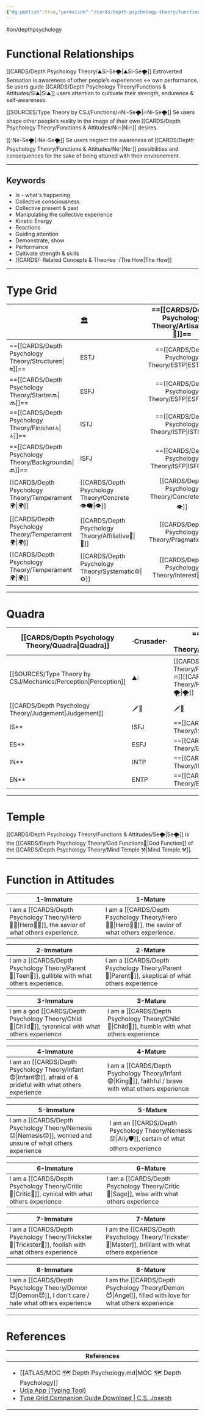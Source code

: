 ```yaml
---
{"dg-publish":true,"permalink":"/cards/depth-psychology-theory/functions-and-attitudes/se/","created":"2023-01-03T10:32:14.651+01:00","updated":"2023-04-26T18:04:26.208+02:00"}
---
```


#on/depthpsychology 

# Functional Relationships 
[[CARDS/Depth Psychology Theory/⛰️Si-Se🌪️\|⛰️Si-Se🌪️]]
Extroverted Sensation is awareness of other people’s experiences ↔️ own performance. Se users guide [[CARDS/Depth Psychology Theory/Functions & Attitudes/Si⛰️\|Si⛰️]] users attention to cultivate their strength, endurence & self-awareness.   

[[SOURCES/Type Theory by CSJ/Functions/🔥Ni-Se🌪️\|🔥Ni-Se🌪️]]
Se users shape other people’s reality in the image of their own [[CARDS/Depth Psychology Theory/Functions & Attitudes/Ni🔥\|Ni🔥]] desires. 

[[💧Ne-Se🌪️\|💧Ne-Se🌪️]]
Se users neglect the awareness of [[CARDS/Depth Psychology Theory/Functions & Attitudes/Ne💧\|Ne💧]] possibilities and consequences for the sake of being attuned with their environement. 

--- 
## Keywords 
- Is - what's happening
- Collective consciousness
- Collective present & past
- Manipulating the collective experience 
- Kinetic Energy 
- Reactions
- Guiding attention
- Demonstrate, show
- Performance
- Cultivate strength & skills
- [[CARDS/· Related Concepts & Theories ·/The How\|The How]]
--- 
# Type Grid
|                      | <font size="4"> 🏛️</font>   |  <font size="4"> ==[[CARDS/Depth Psychology Theory/Artisan 🧰\|🧰]]==</font>   | <font size="4"> ==[[CARDS/Depth Psychology Theory/Future-Thinker 🔮\|🔮]]==</font> | <font size="4"> ==[[CARDS/Depth Psychology Theory/Idealist🦄\|🦄]]==</font>    | [[CARDS/Depth Psychology Theory/Interaction Style💬\|💬]]                      |   [[CARDS/Depth Psychology Theory/Interaction Style💬\|💬]]                           |   [[CARDS/Depth Psychology Theory/Interaction Style💬\|💬]]                    |
|:-------------------- |:--------------------- |:---------------------:|:------------------------- |:--------------------- |:--------------------- |:-------------------------- |:--------------------- |
| ==[[CARDS/Depth Psychology Theory/Structure🔛\|🔛]]==  |ESTJ           |       ==[[CARDS/Depth Psychology Theory/ESTP\|ESTP]]==        | ==[[CARDS/Depth Psychology Theory/ENTJ\|ENTJ]]==                  | ==[[CARDS/Depth Psychology Theory/ENFJ\|ENFJ]]==              | [[CARDS/Depth Psychology Theory/Direct➡️\|➡️]]      | [[CARDS/Depth Psychology Theory/Initiating👋\|👋]]       | [[CARDS/Depth Psychology Theory/Outcome🏆\|🎯]]     |
| ==[[CARDS/Depth Psychology Theory/Starter🔜\|🔜]]==    | ESFJ            |       ==[[CARDS/Depth Psychology Theory/ESFP\|ESFP]]==        | ENTP               | ENFP           | [[CARDS/Depth Psychology Theory/Informative↪️\|↪️]] | [[CARDS/Depth Psychology Theory/Initiating👋\|👋]]       | [[CARDS/Depth Psychology Theory/Progression🏃\|🚧]] |
| ==[[CARDS/Depth Psychology Theory/Finisher🔝\|🔝]]==   | ISTJ          |       ==[[CARDS/Depth Psychology Theory/ISTP\|ISTP]]==        | ==[[CARDS/Depth Psychology Theory/INTJ\|INTJ]]==                  | ==[[CARDS/Depth Psychology Theory/INFJ\|INFJ]]==              | [[CARDS/Depth Psychology Theory/Direct➡️\|➡️]]      | [[CARDS/Depth Psychology Theory/Responding🧘‍♂️\|🧘‍♂️]] | [[CARDS/Depth Psychology Theory/Progression🏃\|🚧]] |
| ==[[CARDS/Depth Psychology Theory/Background🔙\|🔙]]== | ISFJ         |       ==[[CARDS/Depth Psychology Theory/ISFP\|ISFP]]==        | INTP                 | INFP        | [[CARDS/Depth Psychology Theory/Informative↪️\|↪️]] | [[CARDS/Depth Psychology Theory/Responding🧘‍♂️\|🧘‍♂️]] | [[CARDS/Depth Psychology Theory/Outcome🏆\|🎯]]     |
|  [[CARDS/Depth Psychology Theory/Temperament🌍\|🌍]]                     | [[CARDS/Depth Psychology Theory/Concrete👁️‍🗨️\|👁️]] | [[CARDS/Depth Psychology Theory/Concrete👁️‍🗨️\|👁️]] | [[CARDS/Depth Psychology Theory/Abstract🧲\|🧲]]        | [[CARDS/Depth Psychology Theory/Abstract🧲\|🧲]]    |                       |                            |                       |
|  [[CARDS/Depth Psychology Theory/Temperament🌍\|🌍]]                     | [[CARDS/Depth Psychology Theory/Affiliative🐜\|🐜]] |  [[CARDS/Depth Psychology Theory/Pragmatic🦊\|🦊]]  | [[CARDS/Depth Psychology Theory/Pragmatic🦊\|🦊]]       | [[CARDS/Depth Psychology Theory/Affiliative🐜\|🐜]] |                       |                            |                       |
|  [[CARDS/Depth Psychology Theory/Temperament🌍\|🌍]]                     | [[CARDS/Depth Psychology Theory/Systematic⚙️\|⚙️]]  |  [[CARDS/Depth Psychology Theory/Interest👀\|👀]]   | [[CARDS/Depth Psychology Theory/Systematic⚙️\|⚙️]]      | [[CARDS/Depth Psychology Theory/Interest👀\|👀]]    |                       |                            |                       |

---
# Quadra 
| <font size="4"> [[CARDS/Depth Psychology Theory/Quadra\|Quadra]]</font>| <font size="4"> ·Crusader·</font> | <font size="4"> ==·[[CARDS/Depth Psychology Theory/Templar\|Templar]]·==</font> | <font size="4"> ==·[[CARDS/Depth Psychology Theory/Wayfarer\|Wayfarer]]·==</font> | <font size="4"> ·Philosopher·</font> |
| -------------- | ------------------------- | ------------------------ | ------------------------ | ------------------------- |
| [[SOURCES/Type Theory by CSJ/Mechanics/Perception\|Perception]] |⛰️💧    | [[CARDS/Depth Psychology Theory/Functions & Attitudes/Ni🔥\|🔥]][[CARDS/Depth Psychology Theory/Functions & Attitudes/Se🌪️\|🌪️]] | [[CARDS/Depth Psychology Theory/Functions & Attitudes/Ni🔥\|🔥]][[CARDS/Depth Psychology Theory/Functions & Attitudes/Se🌪️\|🌪️]] | ⛰️💧    |
| [[CARDS/Depth Psychology Theory/Judgement\|Judgement]]  | 🗡️💉|🗡️💉 |🧭🏹  | 🧭🏹    |
| IS**             | ISFJ               | ==[[CARDS/Depth Psychology Theory/ISTP\|ISTP]]==                 | ==[[CARDS/Depth Psychology Theory/ISFP\|ISFP]]==                 |ISTJ                |
| ES**             |ESFJ                | ==[[CARDS/Depth Psychology Theory/ESTP\|ESTP]]==                 | ==[[CARDS/Depth Psychology Theory/ESFP\|ESFP]]==                 |ESTJ             |
| IN**             |INTP             | ==[[CARDS/Depth Psychology Theory/INFJ\|INFJ]]==                 | ==[[CARDS/Depth Psychology Theory/INTJ\|INTJ]]==                 |INFP             |
| EN**             |ENTP               | ==[[CARDS/Depth Psychology Theory/ENFJ\|ENFJ]]==                 | ==[[CARDS/Depth Psychology Theory/ENTJ\|ENTJ]]==                 |ENFP             |

--- 
# Temple 
[[CARDS/Depth Psychology Theory/Functions & Attitudes/Se🌪️\|Se🌪️]] is the [[CARDS/Depth Psychology Theory/God Functions🙏\|God Function]] of the [[CARDS/Depth Psychology Theory/Mind Temple ⚒️\|Mind Temple ⚒️]]. 

---
# Function in Attitudes 

| 1-Immature                                                  | 1-Mature                                                    |
| ----------------------------------------------------------- | ----------------------------------------------------------- |
| I am a [[CARDS/Depth Psychology Theory/Hero🦸‍♂️\|Hero🦸‍♂️]], the savior of what others experience. | I am a [[CARDS/Depth Psychology Theory/Hero🦸‍♂️\|Hero🦸‍♂️]], the savior of what others experience. |

| 2-Immature                                                         | 2-Mature                                                 |
| ------------------------------------------------------------------ | -------------------------------------------------------- |
| I am a [[CARDS/Depth Psychology Theory/Parent🤨\|Teen👦]], gullible with what others experience. | I am a [[CARDS/Depth Psychology Theory/Parent🤨\|Parent🤨]], skeptical of what others experience |

| 3-Immature                                                     | 3-Mature                                               |
| -------------------------------------------------------------- | ------------------------------------------------------ |
| I am a god [[CARDS/Depth Psychology Theory/Child👼\|Child👼]], tyrannical with what others experience | I am a [[CARDS/Depth Psychology Theory/Child👼\|Child👼]], humble with what others experience |

| 4-Immature                                                             | 4-Mature                                                                  |
| ---------------------------------------------------------------------- | ------------------------------------------------------------------------- |
| I am an [[CARDS/Depth Psychology Theory/Infant😨\|Infant😨]], afraid of & prideful with what others experience | I am a [[CARDS/Depth Psychology Theory/Infant😨\|King👑]], faithful / brave with what others experience |

| 5-Immature                                                         | 5-Mature                                                          |
| ------------------------------------------------------------------ | ----------------------------------------------------------------- |
| I am a [[CARDS/Depth Psychology Theory/Nemesis😟\|Nemesis😟]], worried and unsure of what others experience | I am an [[CARDS/Depth Psychology Theory/Nemesis😟\|Ally🛡️]], certain of what others experience |

| 6-Immature                                               | 6-Mature                                                    |
| -------------------------------------------------------- | ----------------------------------------------------------- |
| I am a [[CARDS/Depth Psychology Theory/Critic🤔\|Critic🤔]], cynical with what others experience | I am a [[CARDS/Depth Psychology Theory/Critic🤔\|Sage]], wise with what others experience |

| 7-Immature                                                  | 7-Mature                                                                |
| ----------------------------------------------------------- | ----------------------------------------------------------------------- |
| I am a [[CARDS/Depth Psychology Theory/Trickster🤡\|Trickster🤡]], foolish with what others experience | I am the [[CARDS/Depth Psychology Theory/Trickster🤡\|Master]], brilliant with what others experience |

| 8-Immature                                                     | 8-Mature                                                                 |
| -------------------------------------------------------------- | ------------------------------------------------------------------------ |
| I am a [[CARDS/Depth Psychology Theory/Demon😈\|Demon😈]], I don't care / hate what others experience | I am the [[CARDS/Depth Psychology Theory/Demon😈\|Angel]], filled with love for what others experience |

---
# References
| References                                                                                                                                                                                                                                                           |
| -------------------------------------------------------------------------------------------------------------------------------------------------------------------------------------------------------------------------------------------------------------------- |
| <ul><li>[[ATLAS/MOC 🗺️ Depth Psychology.md\\|MOC 🗺️ Depth Psychology]]</li><li>[Udja App (Typing Tool)](https://www.udja.app/#/)</li><li>[Type Grid Companion Guide Download \\| C.S. Joseph](https://csjoseph.life/type-grid-companion-guide-download/)</li></ul> |

